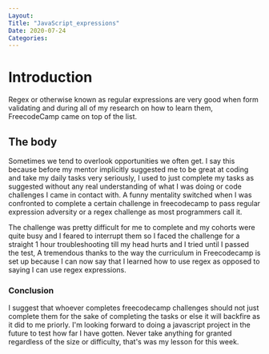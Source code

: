 ```yaml
---
Layout:
Title: "JavaScript_expressions"
Date: 2020-07-24
Categories:
---
```

# Introduction
Regex or otherwise known as regular expressions are very good when form validating and during all of my research on how to learn them, FreecodeCamp came on top of the list.
## The body
Sometimes we tend to overlook opportunities we often get. I say this because before my mentor implicitly suggested me to be great at coding and take my daily tasks very seriously, I used to just complete my tasks as suggested without any real understanding of what I was doing or code challenges I came in contact with. A funny mentality switched when I was confronted to complete a certain challenge in freecodecamp to pass regular expression adversity or a regex challenge as most programmers call it.

The challenge was pretty difficult for me to complete and my cohorts were quite busy and I feared to interrupt them so I faced the challenge for a straight 1 hour troubleshooting till my head hurts and I tried until I passed the test, A tremendous thanks to the way the curriculum in Freecodecamp is set up because I can now say that I learned how to use regex as opposed to saying I can use regex expressions.
### Conclusion

I suggest that whoever completes freecodecamp challenges should not just complete them for the sake of completing the tasks or else it will backfire as it did to me priorly. I'm looking forward to doing a javascript project in the future to test how far I have gotten. Never take anything for granted regardless of the size or difficulty, that's was my lesson for this week.

